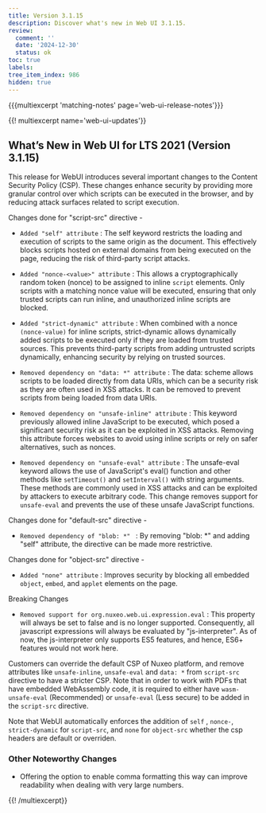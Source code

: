 ```yaml
---
title: Version 3.1.15
description: Discover what's new in Web UI 3.1.15.
review:
  comment: ''
  date: '2024-12-30'
  status: ok
toc: true
labels:
tree_item_index: 986
hidden: true
---
```


{{{multiexcerpt 'matching-notes' page='web-ui-release-notes'}}}

{{! multiexcerpt name='web-ui-updates'}}

## What’s New in Web UI for LTS 2021 (Version 3.1.15)

This release for WebUI introduces several important changes to the Content Security Policy (CSP). These changes enhance security by providing more granular control over which scripts can be executed in the browser, and by reducing attack surfaces related to script execution.<br/>

Changes done for "script-src" directive -
- `Added "self" attribute` : The self keyword restricts the loading and execution of scripts to the same origin as the document. This effectively blocks scripts hosted on external domains from being executed on the page, reducing the risk of third-party script attacks.

- `Added "nonce-<value>" attribute` : This allows a cryptographically random token (nonce) to be assigned to inline `script` elements. Only scripts with a matching nonce value will be executed, ensuring that only trusted scripts can run inline, and unauthorized inline scripts are blocked.

- `Added "strict-dynamic" attribute` : When combined with a nonce `(nonce-value)` for inline scripts, strict-dynamic allows dynamically added scripts to be executed only if they are loaded from trusted sources. This prevents third-party scripts from adding untrusted scripts dynamically, enhancing security by relying on trusted sources.

- `Removed dependency on "data: *" attribute` : The data: scheme allows scripts to be loaded directly from data URIs, which can be a security risk as they are often used in XSS attacks. It can be removed to prevent scripts from being loaded from data URIs.

- `Removed dependency on "unsafe-inline" attribute` : This keyword previously allowed inline JavaScript to be executed, which posed a significant security risk as it can be exploited in XSS attacks. Removing this attribute forces websites to avoid using inline scripts or rely on safer alternatives, such as nonces.

- `Removed dependency on "unsafe-eval" attribute` : The unsafe-eval keyword allows the use of JavaScript's eval() function and other methods like `setTimeout()` and `setInterval()` with string arguments. These methods are commonly used in XSS attacks and can be exploited by attackers to execute arbitrary code. This change removes support for `unsafe-eval` and prevents the use of these unsafe JavaScript functions.

Changes done for "default-src" directive -
- `Removed dependency of "blob: *" ` : By removing "blob: *" and adding "self" attribute, the directive can be made more restrictive.

Changes done for "object-src" directive -
- `Added "none" attribute` :  Improves security by blocking all embedded `object`, `embed`, and `applet` elements on the page.

Breaking Changes
- `Removed support for org.nuxeo.web.ui.expression.eval` : This property will always be set to false and is no longer supported. Consequently, all javascript expressions will always be evaluated by "js-interpreter". As of now, the js-interpreter only supports ES5 features, and hence, ES6+ features would not work here.

Customers can override the default CSP of Nuxeo platform, and remove attributes like `unsafe-inline`, `unsafe-eval` and `data: *` from `script-src` directive to have a stricter CSP. Note that in order to work with PDFs that have embedded WebAssembly code, it is required to either have `wasm-unsafe-eval` (Recommended) or `unsafe-eval` (Less secure) to be added in the `script-src` directive.

Note that WebUI automatically enforces the addition of `self` , `nonce-`, `strict-dynamic` for `script-src`, and `none` for `object-src` whether the csp headers are default or overriden.

### Other Noteworthy Changes

- Offering the option to enable comma formatting this way can improve readability when dealing with very large numbers.

{{! /multiexcerpt}}
